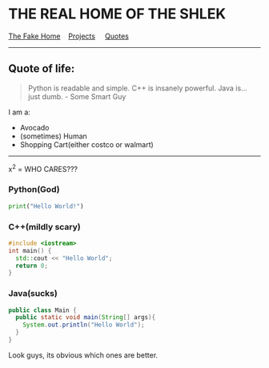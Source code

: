 THE REAL HOME OF THE SHLEK
============================
[The Fake Home](https://ssloke420.github.io/fakeos/windows.html) &nbsp;&nbsp; [Projects](projects.md) &nbsp; &nbsp; [Quotes](quotes.md)

-----------------------------------------------------------------------------------------
## Quote of life:
> Python is readable and simple. C++ is insanely powerful. Java is... just dumb.  - Some Smart Guy

I am a:
+ Avocado
+ (sometimes) Human
+ Shopping Cart(either costco or walmart)

------------------------------------------------------------
x<sup>2</sup> = WHO CARES???
### Python(God)
```python
print("Hello World!")
```
### C++(mildly scary)
```c++
#include <iostream>
int main() {
  std::cout << "Hello World";
  return 0;
}
```
### Java(sucks)
```java
public class Main {
  public static void main(String[] args){
    System.out.println("Hello World");
  }
}

```
Look guys, its obvious which ones are better.
